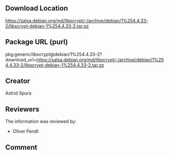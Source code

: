 ## Download Location

https://salsa.debian.org/md/libxcrypt/-/archive/debian/1%254.4.33-2/libxcrypt-debian-1%254.4.33-2.tar.gz

## Package URL (purl)

pkg:generic/libxcrypt@debian/1%254.4.33-2?download_url=https://salsa.debian.org/md/libxcrypt/-/archive/debian/1%254.4.33-2/libxcrypt-debian-1%254.4.33-2.tar.gz

## Creator

Astrid Spura

## Reviewers

The information was reviewed by:

* Oliver Fendt

## Comment

